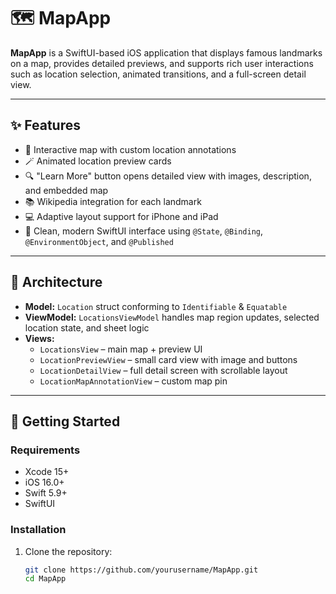 # 🗺️ MapApp

**MapApp** is a SwiftUI-based iOS application that displays famous landmarks on a map, provides detailed previews, and supports rich user interactions such as location selection, animated transitions, and a full-screen detail view.

---

## ✨ Features

- 📍 Interactive map with custom location annotations
- 🪄 Animated location preview cards
- 🔍 "Learn More" button opens detailed view with images, description, and embedded map
- 📚 Wikipedia integration for each landmark
- 💻 Adaptive layout support for iPhone and iPad
- 🎨 Clean, modern SwiftUI interface using `@State`, `@Binding`, `@EnvironmentObject`, and `@Published`

---

## 🧱 Architecture

- **Model:** `Location` struct conforming to `Identifiable` & `Equatable`
- **ViewModel:** `LocationsViewModel` handles map region updates, selected location state, and sheet logic
- **Views:**
  - `LocationsView` – main map + preview UI
  - `LocationPreviewView` – small card view with image and buttons
  - `LocationDetailView` – full detail screen with scrollable layout
  - `LocationMapAnnotationView` – custom map pin

---

## 🚀 Getting Started

### Requirements
- Xcode 15+
- iOS 16.0+
- Swift 5.9+
- SwiftUI

### Installation
1. Clone the repository:
   ```bash
   git clone https://github.com/yourusername/MapApp.git
   cd MapApp
